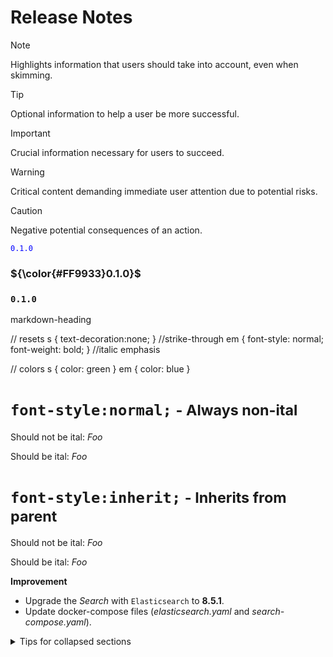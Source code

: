 # Release Notes


> [!NOTE]  
> Highlights information that users should take into account, even when skimming.

> [!TIP]
> Optional information to help a user be more successful.

> [!IMPORTANT]  
> Crucial information necessary for users to succeed.

> [!WARNING]  
> Critical content demanding immediate user attention due to potential risks.

> [!CAUTION]
> Negative potential consequences of an action.

<code style="color : blue">0.1.0</code>

### <span>${\color{#FF9933}0.1.0}$</span>

### <code>0.1.0</code>


markdown-heading

// resets
s { text-decoration:none; } //strike-through
em { font-style: normal; font-weight: bold; } //italic emphasis


// colors
s { color: green }
em { color: blue }

<div class="normal">
    <h1><code>font-style:normal;</code> <small>- Always non-ital</small></h1>
    <p>Should not be ital: <em>Foo</em></p>
    <p class="ital">Should be ital: <em>Foo</em></p>
</div>
<div class="inherit">
    <h1><code>font-style:inherit;</code> <small>- Inherits from parent</small></h1>
    <p>Should not be ital: <em>Foo</em></p>
    <p class="ital">Should be ital: <em>Foo</em></p>
</div>

**Improvement**
* Upgrade the *Search* with `Elasticsearch` to **8.5.1**.
* Update docker-compose files (*elasticsearch.yaml* and *search-compose.yaml*).


<details>
<summary>Tips for collapsed sections</summary>

### You can add a header
You can add text within a collapsed section. 
You can add an image or a code block, too.

```ruby
   puts "Hello World"
```
</details>